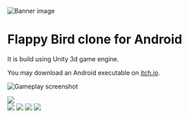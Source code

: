 ![Banner image](Screenshots/Banner.jpg)
# Flappy Bird clone for Android

It is build using Unity 3d game engine.

You may download an Android executable on [itch.io](https://snma.itch.io/flappybird-clone).

![Gameplay screenshot](Screenshots/Play1.jpg)


  <div width="100" style="display: inline-block;">
    <img src="https://github.com/sn-ma/FlappyBird/blob/0cc028ed27c776471fa213bf576ae77fa0d9eee5/Screenshots/Play1.jpg">
  </div>

<div>
  <div width="100" style="display: inline-block;">
    <img src="https://github.com/sn-ma/FlappyBird/blob/0cc028ed27c776471fa213bf576ae77fa0d9eee5/Screenshots/Play1.jpg">
  </div>
  <div width="100" style="display: inline-block;">
    <img src="https://github.com/sn-ma/FlappyBird/blob/0cc028ed27c776471fa213bf576ae77fa0d9eee5/Screenshots/Play2.jpg">
  </div>
  <div width="100" style="display: inline-block;">
    <img src="https://github.com/sn-ma/FlappyBird/blob/0cc028ed27c776471fa213bf576ae77fa0d9eee5/Screenshots/Pause1.jpg">
  </div>
  <div width="100" style="display: inline-block;">
    <img src="https://github.com/sn-ma/FlappyBird/blob/0cc028ed27c776471fa213bf576ae77fa0d9eee5/Screenshots/Dead1.jpg">
  </div>
</div>
